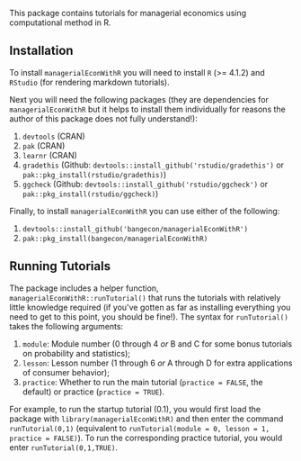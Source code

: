This package contains tutorials for managerial economics using computational method in R.

## Installation

To install `managerialEconWithR` you will need to install `R` (>=  4.1.2) and `RStudio` (for rendering markdown tutorials). 

Next you will need the following packages (they are dependencies for `managerialEconWithR` but it helps to install them individually for reasons the author of this package does not fully understand!):  
1. `devtools` (CRAN)
2. `pak` (CRAN)
3. `learnr` (CRAN)
4. `gradethis` (Github: `devtools::install_github('rstudio/gradethis')` or `pak::pkg_install(rstudio/gradethis)`)
5. `ggcheck` (Github: `devtools::install_github('rstudio/ggcheck')` or `pak::pkg_install(rstudio/ggcheck)`)

Finally, to install `managerialEconWithR` you can use either of the following: 
1. `devtools::install_github('bangecon/managerialEconWithR')`
2. `pak::pkg_install(bangecon/managerialEconWithR)`

## Running Tutorials

The package includes a helper function, `managerialEconWithR::runTutorial()` that runs the tutorials with relatively little knowledge required (if you've gotten as far as installing everything you need to get to this point, you should be fine!). The syntax for `runTutorial()` takes the following arguments:  
1. `module`: Module number (0 through 4 *or* B and C for some bonus tutorials on probability and statistics);  
2. `lesson`: Lesson number (1 through 6 *or* A through D for extra applications of consumer behavior);  
3. `practice`: Whether to run the main tutorial (`practice = FALSE`, the default) or practice (`practice = TRUE`).

For example, to run the startup tutorial (0.1), you would first load the package with `library(managerialEconWithR)` and then enter the command `runTutorial(0,1)` (equivalent to `runTutorial(module = 0, lesson = 1, practice = FALSE)`). To run the corresponding practice tutorial, you would enter `runTutorial(0,1,TRUE)`. 
